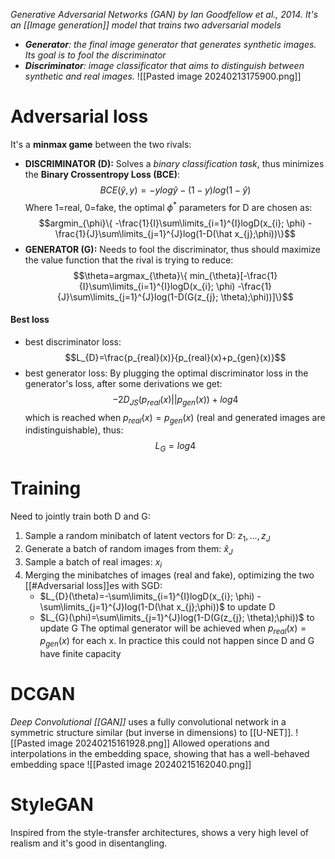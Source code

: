 *Generative Adversarial Networks (GAN) by Ian Goodfellow et al., 2014.*
*It's an [[Image generation]] model that trains two adversarial models*
- ***Generator**: the final image generator that generates synthetic images. Its goal is to fool the discriminator*
- ***Discriminator**: image classificator that aims to distinguish between synthetic and real images.*
![[Pasted image 20240213175900.png]]
# Adversarial loss
It's a **minmax game** between the two rivals:
- **DISCRIMINATOR (D):**
Solves a _binary classification task_, thus minimizes the **Binary Crossentropy Loss (BCE)**:
$$BCE(\hat y, y)=-ylog\hat y -(1-y)log(1-\hat y)$$
Where 1=real, 0=fake, the optimal $\phi^{*}$ parameters for D are chosen as:
$$argmin_{\phi}\{
-\frac{1}{I}\sum\limits_{i=1}^{I}logD(x_{i}; \phi) 
-\frac{1}{J}\sum\limits_{j=1}^{J}log(1-D(\hat x_{j};\phi))\}$$
- **GENERATOR (G):**
Needs to fool the discriminator, thus should maximize the value function that the rival is trying to reduce:
$$\theta=argmax_{\theta}\{
min_{\theta}[-\frac{1}{I}\sum\limits_{i=1}^{I}logD(x_{i}; \phi) 
-\frac{1}{J}\sum\limits_{j=1}^{J}log(1-D(G(z_{j}; \theta);\phi))]\}$$
#### Best loss
- best discriminator loss: 
$$L_{D}=\frac{p_{real}(x)}{p_{real}(x)+p_{gen}(x)}$$
- best generator loss: 
	By plugging the optimal discriminator loss in the generator's loss, after some derivations we get:
$$-2D_{JS}(p_{real}(x)||p_{gen}(x))+log4$$
	which is reached when $p_{real}(x)=p_{gen}(x)$ (real and generated images are indistinguishable), thus: $$L_{G}=log4$$
# Training
Need to jointly train both D and G:
1) Sample a random minibatch of latent vectors for D: $z_{1}, ..., z_{J}$
2) Generate a batch of random images from them: $\hat x_{J}$
3) Sample a batch of real images: $x_{i}$
4) Merging the minibatches of images (real and fake), optimizing the two [[#Adversarial loss]]es with SGD:
	- $L_{D}(\theta)=-\sum\limits_{i=1}^{I}logD(x_{i}; \phi) -\sum\limits_{j=1}^{J}log(1-D(\hat x_{j};\phi))$ to update D
	- $L_{G}(\phi)=\sum\limits_{j=1}^{J}log(1-D(G(z_{j}; \theta);\phi))$ to update G
The optimal generator will be achieved when $p_{real}(x)=p_{gen}(x)$ for each x.
In practice this could not happen since D and G have finite capacity

# DCGAN
_Deep Convolutional [[GAN]]_ uses a fully convolutional network in a symmetric structure similar (but inverse in dimensions) to [[U-NET]].
![[Pasted image 20240215161928.png]]
Allowed operations and interpolations in the embedding space, showing that has a well-behaved embedding space
![[Pasted image 20240215162040.png]]
# StyleGAN
Inspired from the style-transfer architectures, shows a very high level of realism and it's good in disentangling.